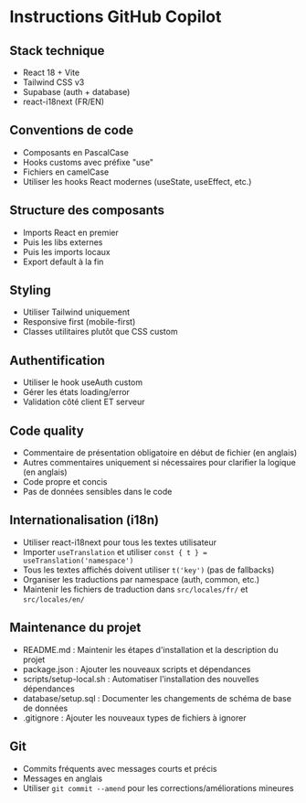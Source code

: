 # Instructions GitHub Copilot

## Stack technique
- React 18 + Vite
- Tailwind CSS v3
- Supabase (auth + database)
- react-i18next (FR/EN)

## Conventions de code
- Composants en PascalCase
- Hooks customs avec préfixe "use"
- Fichiers en camelCase
- Utiliser les hooks React modernes (useState, useEffect, etc.)

## Structure des composants
- Imports React en premier
- Puis les libs externes
- Puis les imports locaux
- Export default à la fin

## Styling
- Utiliser Tailwind uniquement
- Responsive first (mobile-first)
- Classes utilitaires plutôt que CSS custom

## Authentification
- Utiliser le hook useAuth custom
- Gérer les états loading/error
- Validation côté client ET serveur

## Code quality
- Commentaire de présentation obligatoire en début de fichier (en anglais)
- Autres commentaires uniquement si nécessaires pour clarifier la logique (en anglais)
- Code propre et concis
- Pas de données sensibles dans le code

## Internationalisation (i18n)
- Utiliser react-i18next pour tous les textes utilisateur
- Importer `useTranslation` et utiliser `const { t } = useTranslation('namespace')`
- Tous les textes affichés doivent utiliser `t('key')` (pas de fallbacks)
- Organiser les traductions par namespace (auth, common, etc.)
- Maintenir les fichiers de traduction dans `src/locales/fr/` et `src/locales/en/`

## Maintenance du projet
- README.md : Maintenir les étapes d'installation et la description du projet
- package.json : Ajouter les nouveaux scripts et dépendances
- scripts/setup-local.sh : Automatiser l'installation des nouvelles dépendances
- database/setup.sql : Documenter les changements de schéma de base de données
- .gitignore : Ajouter les nouveaux types de fichiers à ignorer

## Git
- Commits fréquents avec messages courts et précis
- Messages en anglais
- Utiliser `git commit --amend` pour les corrections/améliorations mineures
